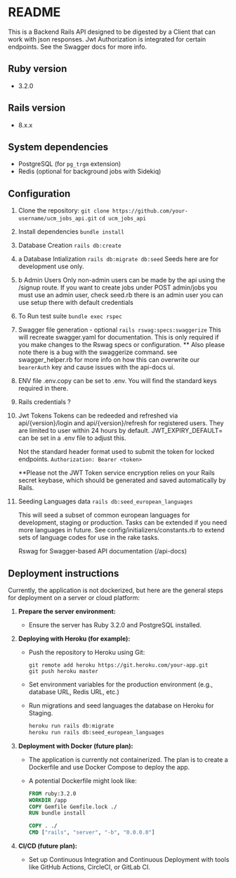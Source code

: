 # README

This is a Backend Rails API designed to be digested by a Client that can work with json responses.
Jwt Authorization is integrated for certain endpoints. See the Swagger docs for more info.

## Ruby version

- 3.2.0

## Rails version

- 8.x.x

## System dependencies

- PostgreSQL (for `pg_trgm` extension)
- Redis (optional for background jobs with Sidekiq)

## Configuration

1. Clone the repository:
   `git clone https://github.com/your-username/ucm_jobs_api.git`
   `cd ucm_jobs_api`

2. Install dependencies
   `bundle install`

3. Database Creation
   `rails db:create`

4. a Database Intialization
   `rails db:migrate db:seed`
   Seeds here are for development use only.

5. b Admin Users
   Only non-admin users can be made by the api using the /signup route.
   If you want to create jobs under POST admin/jobs you must use an admin user, check seed.rb
   there is an admin user you can use setup there with default credentials

6. To Run test suite
   `bundle exec rspec`

7. Swagger file generation - optional
   `rails rswag:specs:swaggerize`
   This will recreate swagger.yaml for documentation. This is only required if you make changes to the Rswag specs or configuration.
   \*\* Also please note there is a bug with the swaggerize command. see swagger_helper.rb for more info on how this can overwrite our `bearerAuth` key and cause issues with
   the api-docs ui.

8. ENV file
   .env.copy can be set to .env. You will find the standard keys required in there.

9. Rails credentials
   ?

10. Jwt Tokens
    Tokens can be redeeded and refreshed via api/{version}/login and api/{version}/refresh for registered users. They are limited to user within 24 hours by default. JWT_EXPIRY_DEFAULT= can be set in a .env file to adjust this.

    Not the standard header format used to submit the token for locked endpoints.
    `Authorization: Bearer <token>`

    \*\*Please not the JWT Token service encryption relies on your Rails secret keybase, which should be generated and saved automatically by Rails.

11. Seeding Languages data
    `rails db:seed_european_languages`

    This will seed a subset of common european languages for development, staging or production. Tasks can be extended if you need more languages in future.
    See config/initializers/constants.rb to extend sets of language codes for use in the rake tasks.

    Rswag for Swagger-based API documentation (/api-docs)

## Deployment instructions

Currently, the application is not dockerized, but here are the general steps for deployment on a server or cloud platform:

1. **Prepare the server environment:**

   - Ensure the server has Ruby 3.2.0 and PostgreSQL installed.

2. **Deploying with Heroku (for example):**

   - Push the repository to Heroku using Git:

     ```
     git remote add heroku https://git.heroku.com/your-app.git
     git push heroku master
     ```

   - Set environment variables for the production environment (e.g., database URL, Redis URL, etc.)

   - Run migrations and seed languages the database on Heroku for Staging.
     ```bash
     heroku run rails db:migrate
     heroku run rails db:seed_european_languages
     ```

3. **Deployment with Docker (future plan):**

   - The application is currently not containerized. The plan is to create a Dockerfile and use Docker Compose to deploy the app.
   - A potential Dockerfile might look like:

     ```dockerfile
     FROM ruby:3.2.0
     WORKDIR /app
     COPY Gemfile Gemfile.lock ./
     RUN bundle install

     COPY . ./
     CMD ["rails", "server", "-b", "0.0.0.0"]
     ```

4. **CI/CD (future plan):**

   - Set up Continuous Integration and Continuous Deployment with tools like GitHub Actions, CircleCI, or GitLab CI.
